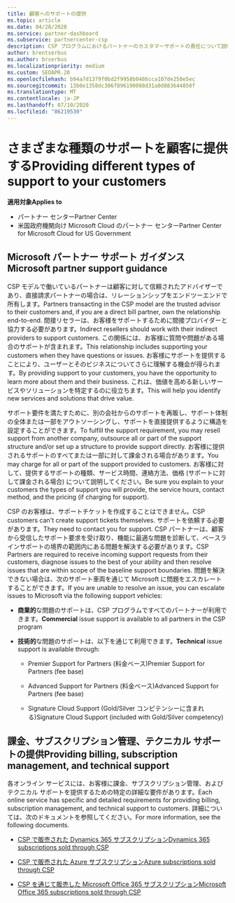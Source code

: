 ```yaml
---
title: 顧客へのサポートの提供
ms.topic: article
ms.date: 04/28/2020
ms.service: partner-dashboard
ms.subservice: partnercenter-csp
description: CSP プログラムにおけるパートナーのカスタマーサポートの責任について説明します。
author: brentserbus
ms.author: brserbus
ms.localizationpriority: medium
ms.custom: SEOAPR.20
ms.openlocfilehash: b94a7d1379f0bd2f9958b0486cca107de258e5ec
ms.sourcegitcommit: 13b0e1358dc306f896190088d31a0d883644850f
ms.translationtype: MT
ms.contentlocale: ja-JP
ms.lasthandoff: 07/10/2020
ms.locfileid: "86219530"
---
```

# <a name="providing-different-types-of-support-to-your-customers"></a><span data-ttu-id="17762-103">さまざまな種類のサポートを顧客に提供する</span><span class="sxs-lookup"><span data-stu-id="17762-103">Providing different types of support to your customers</span></span>

<span data-ttu-id="17762-104">**適用対象**</span><span class="sxs-lookup"><span data-stu-id="17762-104">**Applies to**</span></span>

-  <span data-ttu-id="17762-105">パートナー センター</span><span class="sxs-lookup"><span data-stu-id="17762-105">Partner Center</span></span>
-  <span data-ttu-id="17762-106">米国政府機関向け Microsoft Cloud のパートナー センター</span><span class="sxs-lookup"><span data-stu-id="17762-106">Partner Center for Microsoft Cloud for US Government</span></span>


## <a name="microsoft-partner-support-guidance"></a><span data-ttu-id="17762-107">Microsoft パートナー サポート ガイダンス</span><span class="sxs-lookup"><span data-stu-id="17762-107">Microsoft partner support guidance</span></span>

<span data-ttu-id="17762-108">CSP モデルで働いているパートナーは顧客に対して信頼されたアドバイザーであり、直接請求パートナーの場合は、リレーションシップをエンドツーエンドで所有します。</span><span class="sxs-lookup"><span data-stu-id="17762-108">Partners transacting in the CSP model are the trusted advisor to their customers and, if you are a direct bill partner, own the relationship end-to-end.</span></span> <span data-ttu-id="17762-109">間接リセラーは、お客様をサポートするために間接プロバイダーと協力する必要があります。</span><span class="sxs-lookup"><span data-stu-id="17762-109">Indirect resellers should work with their indirect providers to support customers.</span></span> <span data-ttu-id="17762-110">この関係には、お客様に質問や問題がある場合のサポートが含まれます。</span><span class="sxs-lookup"><span data-stu-id="17762-110">This relationship includes supporting your customers when they have questions or issues.</span></span> <span data-ttu-id="17762-111">お客様にサポートを提供することにより、ユーザーとそのビジネスについてさらに理解する機会が得られます。</span><span class="sxs-lookup"><span data-stu-id="17762-111">By providing support to your customers, you have the opportunity to learn more about them and their business.</span></span> <span data-ttu-id="17762-112">これは、価値を高める新しいサービスやソリューションを特定するのに役立ちます。</span><span class="sxs-lookup"><span data-stu-id="17762-112">This will help you identify new services and solutions that drive value.</span></span>

<span data-ttu-id="17762-113">サポート要件を満たすために、別の会社からのサポートを再販し、サポート体制の全体または一部をアウトソーシングし、サポートを直接提供するように構造を設定することができます。</span><span class="sxs-lookup"><span data-stu-id="17762-113">To fulfill the support requirement,  you may resell support from another company, outsource all or part of the support structure and/or set up a structure to provide support directly.</span></span> <span data-ttu-id="17762-114">お客様に提供されるサポートのすべてまたは一部に対して課金される場合があります。</span><span class="sxs-lookup"><span data-stu-id="17762-114">You may charge for all or part of the support provided to customers.</span></span> <span data-ttu-id="17762-115">お客様に対して、提供するサポートの種類、サービス時間、連絡方法、価格 (サポートに対して課金される場合) について説明してください。</span><span class="sxs-lookup"><span data-stu-id="17762-115">Be sure you explain to your customers the types of support you will provide, the service hours, contact method, and the pricing (if charging for support).</span></span>

<span data-ttu-id="17762-116">CSP のお客様は、サポートチケットを作成することはできません。</span><span class="sxs-lookup"><span data-stu-id="17762-116">CSP customers can't create support tickets themselves.</span></span> <span data-ttu-id="17762-117">サポートを依頼する必要があります。</span><span class="sxs-lookup"><span data-stu-id="17762-117">They need to contact you for support.</span></span> <span data-ttu-id="17762-118">CSP パートナーは、顧客から受信したサポート要求を受け取り、機能に最適な問題を診断して、ベースラインサポートの境界の範囲内にある問題を解決する必要があります。</span><span class="sxs-lookup"><span data-stu-id="17762-118">CSP Partners are required to receive incoming support requests from their customers, diagnose issues to the best of your ability and then resolve issues that are within scope of the baseline support boundaries.</span></span> <span data-ttu-id="17762-119">問題を解決できない場合は、次のサポート車両を通じて Microsoft に問題をエスカレートすることができます。</span><span class="sxs-lookup"><span data-stu-id="17762-119">If you are unable to resolve an issue, you can escalate issues to Microsoft via the following support vehicles:</span></span>

- <span data-ttu-id="17762-120">**商業的**な問題のサポートは、CSP プログラムですべてのパートナーが利用できます。</span><span class="sxs-lookup"><span data-stu-id="17762-120">**Commercial** issue support is available to all partners in the CSP program</span></span>

- <span data-ttu-id="17762-121">**技術的**な問題のサポートは、以下を通じて利用できます。</span><span class="sxs-lookup"><span data-stu-id="17762-121">**Technical** issue support is available through:</span></span>

    - <span data-ttu-id="17762-122">Premier Support for Partners (料金ベース)</span><span class="sxs-lookup"><span data-stu-id="17762-122">Premier Support for Partners (fee base)</span></span>

    - <span data-ttu-id="17762-123">Advanced Support for Partners (料金ベース)</span><span class="sxs-lookup"><span data-stu-id="17762-123">Advanced Support for Partners (fee base)</span></span>

    - <span data-ttu-id="17762-124">Signature Cloud Support (Gold/Silver コンピテンシーに含まれる)</span><span class="sxs-lookup"><span data-stu-id="17762-124">Signature Cloud Support (included with Gold/Silver competency)</span></span>

## <a name="providing-billing-subscription-management-and-technical-support"></a><span data-ttu-id="17762-125">課金、サブスクリプション管理、テクニカル サポートの提供</span><span class="sxs-lookup"><span data-stu-id="17762-125">Providing billing, subscription management, and technical support</span></span> 

<span data-ttu-id="17762-126">各オンライン サービスには、お客様に課金、サブスクリプション管理、およびテクニカル サポートを提供するための特定の詳細な要件があります。</span><span class="sxs-lookup"><span data-stu-id="17762-126">Each online service has specific and detailed requirements for providing billing, subscription management, and technical support to customers.</span></span> <span data-ttu-id="17762-127">詳細については、次のドキュメントを参照してください。</span><span class="sxs-lookup"><span data-stu-id="17762-127">For more information, see the following documents.</span></span>

- [<span data-ttu-id="17762-128">CSP で販売された Dynamics 365 サブスクリプション</span><span class="sxs-lookup"><span data-stu-id="17762-128">Dynamics 365 subscriptions sold through CSP</span></span>](https://www.microsoftpartnercommunity.com/t5/CSP/Microsoft-Partner-Support-Guidance/m-p/5262#M30)

- [<span data-ttu-id="17762-129">CSP で販売された Azure サブスクリプション</span><span class="sxs-lookup"><span data-stu-id="17762-129">Azure subscriptions sold through CSP</span></span>](https://www.microsoftpartnercommunity.com/t5/CSP/Microsoft-Partner-Support-Guidance/m-p/5263#M31)

- [<span data-ttu-id="17762-130">CSP を通じて販売した Microsoft Office 365 サブスクリプション</span><span class="sxs-lookup"><span data-stu-id="17762-130">Microsoft Office 365 subscriptions sold through CSP</span></span>](https://www.microsoftpartnercommunity.com/t5/CSP/Microsoft-Partner-Support-Guidance/m-p/5264#M32)



 

 



